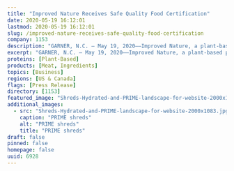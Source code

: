 ```yaml
---
title: "Improved Nature Receives Safe Quality Food Certification"
date: 2020-05-19 16:12:01
lastmod: 2020-05-19 16:12:01
slug: /improved-nature-receives-safe-quality-food-certification
company: 1153
description: "GARNER, N.C. – May 19, 2020––Improved Nature, a plant-based protein company, is proud to share that it has earned the Safe Quality Food Certification for its Nature’s PRIME™ products. The SQF Certification is a food quality and safety program that is globally recognized in the food industry. The SQF food safety and quality codes are designed to meet industry, consumer, and regulatory requirements for all sectors of the food supply chain."
excerpt: "GARNER, N.C. – May 19, 2020––Improved Nature, a plant-based protein company, is proud to share that it has earned the Safe Quality Food Certification for its Nature’s PRIME™ products. The SQF Certification is a food quality and safety program that is globally recognized in the food industry. The SQF food safety and quality codes are designed to meet industry, consumer, and regulatory requirements for all sectors of the food supply chain."
proteins: [Plant-Based]
products: [Meat, Ingredients]
topics: [Business]
regions: [US & Canada]
flags: [Press Release]
directory: [1153]
featured_image: "Shreds-Hydrated-and-PRIME-landscape-for-website-2000x1083.jpg"
additional_images:
  - src: "Shreds-Hydrated-and-PRIME-landscape-for-website-2000x1083.jpg"
    caption: "PRIME shreds"
    alt: "PRIME shreds"
    title: "PRIME shreds"
draft: false
pinned: false
homepage: false
uuid: 6928
---
```

